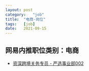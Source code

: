 ```yaml
---
layout:	post
category:	"job"
title:	"电商-岗位"
tags:	[job]
date:	2021-09-15
---
```

## 网易内推职位类别：电商
- [资深跨境关务专员 - 严选事业部002](http://mobile.bole.netease.com/bole/boleDetail?id=34453&employeeId=346f03c3cda5f04c&key=all)
